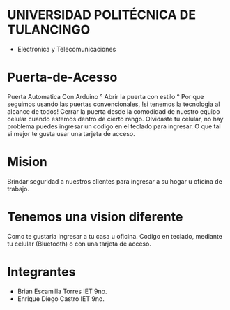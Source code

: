 # UNIVERSIDAD POLITÉCNICA DE TULANCINGO
  * Electronica y Telecomunicaciones
# Puerta-de-Acesso
Puerta Automatica Con Arduino
° Abrir la puerta con estilo °
Por que seguimos usando las puertas convencionales, !si tenemos la tecnologia al alcance de todos!
Cerrar la puerta desde la comodidad de nuestro equipo celular cuando estemos dentro de cierto rango.
Olvidaste tu celular, no hay problema puedes ingresar un codigo en el teclado para ingresar.
O que tal si mejor te gusta usar una tarjeta de acceso. 
# Mision 
Brindar seguridad a nuestros clientes para ingresar a su hogar u oficina de trabajo.
# Tenemos una vision diferente
Como te gustaria ingresar a tu casa u oficina.
Codigo en teclado, mediante tu celular (Bluetooth) o con una tarjeta de acceso.
# Integrantes
  * Brian Escamilla Torres   IET 9no.
  * Enrique Diego Castro   IET 9no.
